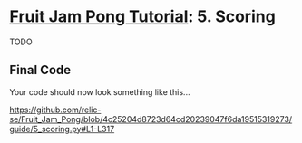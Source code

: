 # [Fruit Jam Pong Tutorial](.#sections): 5. Scoring

TODO

## Final Code

Your code should now look something like this...

https://github.com/relic-se/Fruit_Jam_Pong/blob/4c25204d8723d64cd20239047f6da19515319273/guide/5_scoring.py#L1-L317
